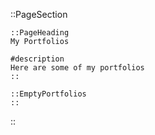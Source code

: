 ::PageSection

    ::PageHeading
    My Portfolios

    #description
    Here are some of my portfolios
    ::

    ::EmptyPortfolios
    ::

::
